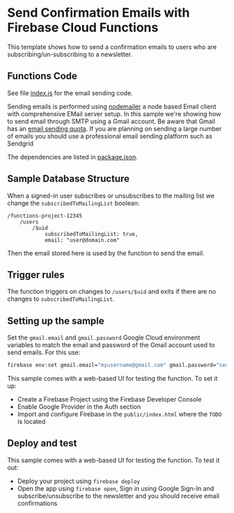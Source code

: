 # Send Confirmation Emails with Firebase Cloud Functions

This template shows how to send a confirmation emails to users who are subscribing/un-subscribing to a newsletter.


## Functions Code

See file [index.js](index.js) for the email sending code.

Sending emails is performed using [nodemailer](https://www.npmjs.com/package/bad-words) a node based Email client with comprehensive EMail server setup. In this sample we're showing how to send email through SMTP using a Gmail account. Be aware that Gmail has an [email sending quota](). If you are planning on sending a large number of emails you should use a professional email sending platform such as Sendgrid

The dependencies are listed in [package.json](package.json).


## Sample Database Structure

When a signed-in user subscribes or unsubscribes to the mailing list we change the `subscribedToMailingList` boolean:

```
/functions-project-12345
    /users
        /$uid
            subscribedToMailingList: true,
            email: "user@domain.com"
```

Then the email stored here is used by the function to send the email.


## Trigger rules

The function triggers on changes to `/users/$uid` and exits if there are no changes to `subscribedToMailingList`.


## Setting up the sample

Set the `gmail.email` and `gmail.password` Google Cloud environment variables to match the email and password of the Gmail account used to send emails. For this use:

```bash
firebase env:set gmail.email="myusername@gmail.com" gmail.password="secretpassword"
```

This sample comes with a web-based UI for testing the function. To set it up:

 - Create a Firebase Project using the Firebase Developer Console
 - Enable Google Provider in the Auth section
 - Import and configure Firebase in the `public/index.html` where the `TODO` is located


## Deploy and test

This sample comes with a web-based UI for testing the function. To test it out:

 - Deploy your project using `firebase deploy`
 - Open the app using `firebase open`, Sign in using Google Sign-In and subscribe/unsubscribe to the newsletter and you should receive email confirmations
